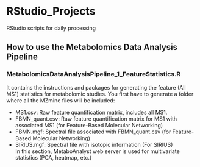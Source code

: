 # RStudio_Projects
RStudio scripts for daily processing

## How to use the Metabolomics Data Analysis Pipeline

### MetabolomicsDataAnalysisPipeline_1_FeatureStatistics.R
It contains the instructions and packages for generating the feature (All MS1) statistics for metabolomic studies.
You first have to generate a folder where all the MZmine files will be included:
  * MS1.csv: Raw feature quantification matrix, includes all MS1.
  * FBMN_quant.csv: Raw feature quantification matrix for MS1 with associated MS1 (for Feature-Based Molecular Networking)
  * FBMN.mgf: Spectral file associated with FBMN_quant.csv (for Feature-Based Molecular Networking)
  * SIRIUS.mgf: Spectral file with isotopic information (For SIRIUS)<br />
In this section, MetaboAnalyst web server is used for multivariate statistics (PCA, heatmap, etc.)
